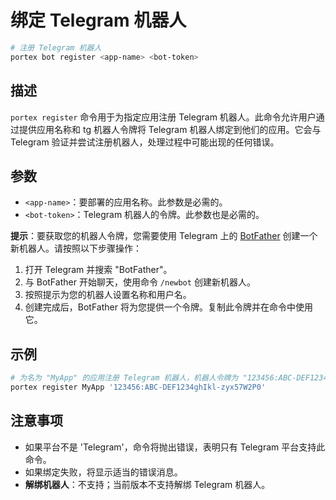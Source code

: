 # 绑定 Telegram 机器人

```bash
# 注册 Telegram 机器人
portex bot register <app-name> <bot-token>
```

## 描述

`portex register` 命令用于为指定应用注册 Telegram 机器人。此命令允许用户通过提供应用名称和 tg 机器人令牌将 Telegram 机器人绑定到他们的应用。它会与 Telegram 验证并尝试注册机器人，处理过程中可能出现的任何错误。

## 参数

* `<app-name>`：要部署的应用名称。此参数是必需的。
* `<bot-token>`：Telegram 机器人的令牌。此参数也是必需的。

**提示**：要获取您的机器人令牌，您需要使用 Telegram 上的 [BotFather](https://t.me/botfather) 创建一个新机器人。请按照以下步骤操作：

1. 打开 Telegram 并搜索 "BotFather"。
2. 与 BotFather 开始聊天，使用命令 `/newbot` 创建新机器人。
3. 按照提示为您的机器人设置名称和用户名。
4. 创建完成后，BotFather 将为您提供一个令牌。复制此令牌并在命令中使用它。

## 示例

```bash
# 为名为 "MyApp" 的应用注册 Telegram 机器人，机器人令牌为 "123456:ABC-DEF1234ghIkl-zyx57W2P0"
portex register MyApp '123456:ABC-DEF1234ghIkl-zyx57W2P0'
```

## 注意事项

* 如果平台不是 'Telegram'，命令将抛出错误，表明只有 Telegram 平台支持此命令。
* 如果绑定失败，将显示适当的错误消息。
* **解绑机器人**：不支持；当前版本不支持解绑 Telegram 机器人。
